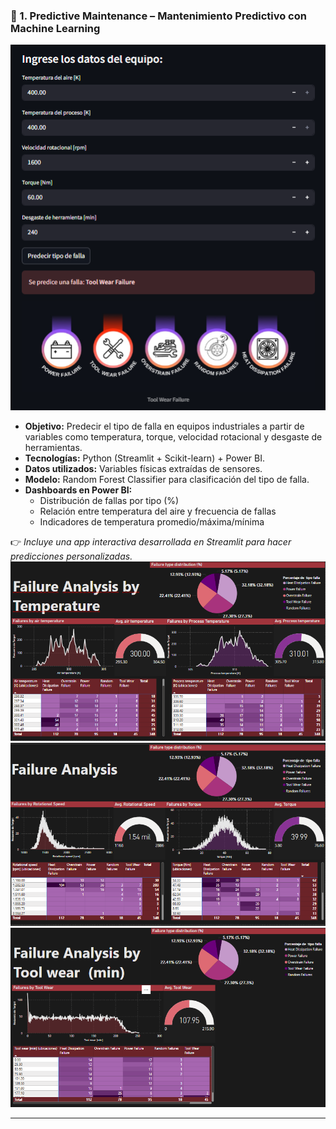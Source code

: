 ### 🔧 1. Predictive Maintenance – Mantenimiento Predictivo con Machine Learning

![INTERFAZ](imagen_2025-04-21_224900757.png)

- **Objetivo:** Predecir el tipo de falla en equipos industriales a partir de variables como temperatura, torque, velocidad rotacional y desgaste de herramientas.
- **Tecnologías:** Python (Streamlit + Scikit-learn) + Power BI.
- **Datos utilizados:** Variables físicas extraídas de sensores.
- **Modelo:** Random Forest Classifier para clasificación del tipo de falla.
- **Dashboards en Power BI:**
  - Distribución de fallas por tipo (%)
  - Relación entre temperatura del aire y frecuencia de fallas
  - Indicadores de temperatura promedio/máxima/mínima

👉 *Incluye una app interactiva desarrollada en Streamlit para hacer predicciones personalizadas.*
![INTERFAZ](1_MAINTENANCE.png)
![INTERFAZ](2_MAINTENANCE.png)
![INTERFAZ](3_MAINTENANCE.png)


---
